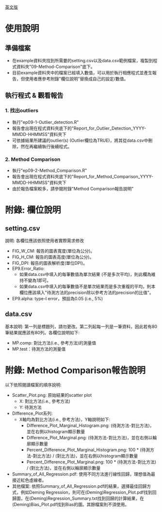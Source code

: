 [英文版](README.md)

# 使用說明

## 準備檔案

- 在example資料夾找到所需要的setting.csv以及data.csv範例檔案，複製到程式資料夾"09-Method-Comparison"底下。
- 目前example資料夾中的檔案已經填入數值，可以用於執行相應程式並產生報告，但使用者應參考附錄"欄位說明"替換成自己的設定/數值。

## 執行程式 & 觀看報告

### 1. 找出outliers

- 執行"ep09-1-Outlier_detection.R"
- 報告會出現在程式資料夾底下的"Report\_for\_Outlier\_Detection_YYYY-MMDD-HHMMSS"資料夾下
- 可依據結果所建議的outlier(s) (Outlier欄位為TRUE)，將其從data.csv中刪除，然在再繼續執行後續程式。

### 2. Method Comparison

- 執行"ep09-2-Method_Comparison.R"
- 報告會出現在程式資料夾底下的"Report\_for\_Method\_Comparison_YYYY-MMDD-HHMMSS"資料夾下
- 由於報告檔案較多，請參閱附錄"Method Comparison報告說明"

# 附錄: 欄位說明

## setting.csv

說明: 各欄位應該依照使用者實際需求修改

- FIG\_W\_CM: 報告的圖表寬度(單位為公分)。
- FIG\_H\_CM: 報告的圖表高度(單位為公分)。
- FIG\_DPI: 報告的圖表解析度(單位DPI)。
- EP9.Error_Ratio: 
	- 如果data.csv中填入的每筆數值為單次結果 (不是多次平均)，則此欄為維持不變為1即可。
	- 如果data.csv中填入的每筆數值不是單次結果而是多次重複的平均，則本欄位應該填入"待測方法的precision除以參考方法的precision的比值"。
- EP9.alpha: type-I error，預設為0.05 (i.e., 5%)

## data.csv

基本說明: 第一列是標題列，請勿更改。第二列起每一列是一筆資料，因此若有80筆結果就應該有80列。各欄位說明如下:

- MP.comp: 對比方法(i.e., 參考方法)的測量值
- MP.test：待測方法的測量值

# 附錄: Method Comparison報告說明

以下依照閱讀檔案的順序說明:

- Scatter\_Plot.png: 原始結果的scatter plot
	+ X: 對比方法(i.e., 參考方法)
	+ Y: 待測方法
- Difference_Plot系列:
	+ X軸均為對比方法(i.e., 參考方法)，Y軸說明如下:
		+ Difference\_Plot\_Marginal\_Histogram.png: (待測方法-對比方法)，並在右側以histogram顯示數量
		+ Difference\_Plot\_Marginal.png: (待測方法-對比方法)，並在右側以輪廓顯示數量
		+ Percent\_Difference\_Plot\_Marginal\_Histogram.png: 100 *  (待測方法-對比方法) / (對比方法)，並在右側以histogram顯示數量
		+ Percent_Difference_Plot_Marginal.png: 100 *  (待測方法-對比方法) / (對比方法)，並在右側以輪廓顯示數量
- Summary\_of\_All\_Regression.pdf: 使用不同方法進行線性回歸，理想值為最接近紅色虛線者。
- 其他檔案: 依照Summary_of_All\_Regression.pdf的結果，選擇最佳回歸方式，例如Deming Regression，則可在(Deming)Regression\_Plot.pdf找到回歸圖，在(Deming)Regression\_Summary.txt找到回歸的計算結果，在(Deming)Bias\_Plot.pdf找到Bias的圖。其餘檔案則不須使用。